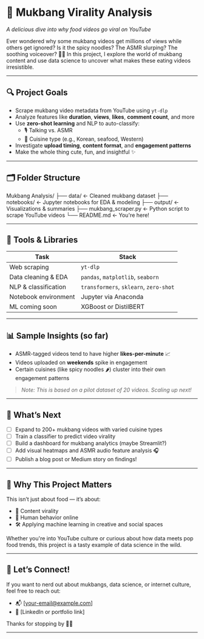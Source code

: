 # 🍜 Mukbang Virality Analysis  
*A delicious dive into why food videos go viral on YouTube*

Ever wondered why some mukbang videos get millions of views while others get ignored? Is it the spicy noodles? The ASMR slurping? The soothing voiceover? 😮‍💨 In this project, I explore the world of mukbang content and use data science to uncover what makes these eating videos irresistible.

---

## 🔍 Project Goals

- Scrape mukbang video metadata from YouTube using `yt-dlp`
- Analyze features like **duration**, **views**, **likes**, **comment count**, and more
- Use **zero-shot learning** and NLP to auto-classify:
  - 🎙️ Talking vs. ASMR
  - 🥢 Cuisine type (e.g., Korean, seafood, Western)
- Investigate **upload timing**, **content format**, and **engagement patterns**
- Make the whole thing cute, fun, and insightful ✨

---

## 🗂️ Folder Structure
Mukbang Analysis/
├── data/ ← Cleaned mukbang dataset
├── notebooks/ ← Jupyter notebooks for EDA & modeling
├── output/ ← Visualizations & summaries
├── mukbang_scraper.py ← Python script to scrape YouTube videos
└── README.md ← You're here!


---

## 🧪 Tools & Libraries

| Task | Stack |
|------|-------|
| Web scraping | `yt-dlp` |
| Data cleaning & EDA | `pandas`, `matplotlib`, `seaborn` |
| NLP & classification | `transformers`, `sklearn`, `zero-shot` |
| Notebook environment | Jupyter via Anaconda |
| ML coming soon | XGBoost or DistilBERT |

---

## 📊 Sample Insights (so far)

- ASMR-tagged videos tend to have higher **likes-per-minute** 📈
- Videos uploaded on **weekends** spike in engagement
- Certain cuisines (like spicy noodles 🌶️) cluster into their own engagement patterns

> _Note: This is based on a pilot dataset of 20 videos. Scaling up next!_

---

## 🌱 What’s Next

- [ ] Expand to 200+ mukbang videos with varied cuisine types
- [ ] Train a classifier to predict video virality
- [ ] Build a dashboard for mukbang analytics (maybe Streamlit?)
- [ ] Add visual heatmaps and ASMR audio feature analysis 🎧
- [ ] Publish a blog post or Medium story on findings!

---

## 🧠 Why This Project Matters

This isn’t just about food — it’s about:
- 🧵 Content virality
- 🎯 Human behavior online
- 🛠️ Applying machine learning in creative and social spaces

Whether you're into YouTube culture or curious about how data meets pop food trends, this project is a tasty example of data science in the wild.

---

## 💌 Let’s Connect!

If you want to nerd out about mukbangs, data science, or internet culture, feel free to reach out:

- 📬 [your-email@example.com]
- 🧠 [LinkedIn or portfolio link]

Thanks for stopping by 🍥💖

---